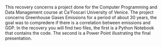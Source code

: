 This recovery concerns a project done for the Computer Programming and Data Management course at Ca'Foscari University of Venice. 
The project concerns Greenhouse Gases Emissions for a period of about 30 years, the goal was to compredere if there is a correlation between emissions and GDP.
In the recovery you will find two files, the first is a Python Notebook that contains the code. The second is a Power Point illustrating the final presentation.
